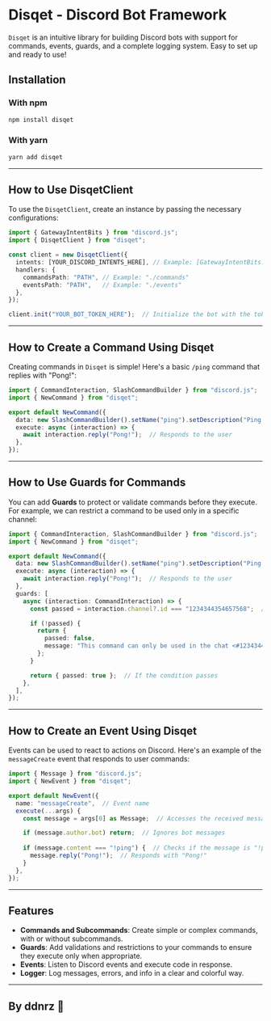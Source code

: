 
# **Disqet - Discord Bot Framework**

`Disqet` is an intuitive library for building Discord bots with support for commands, events, guards, and a complete logging system. Easy to set up and ready to use!

## **Installation**

### **With npm**

```bash
npm install disqet
```

### **With yarn**

```bash
yarn add disqet
```

---

## **How to Use DisqetClient**

To use the `DisqetClient`, create an instance by passing the necessary configurations:

```typescript
import { GatewayIntentBits } from "discord.js";
import { DisqetClient } from "disqet";

const client = new DisqetClient({
  intents: [YOUR_DISCORD_INTENTS_HERE], // Example: [GatewayIntentBits.Guilds]
  handlers: {
    commandsPath: "PATH", // Example: "./commands"
    eventsPath: "PATH",   // Example: "./events"
  },
});

client.init("YOUR_BOT_TOKEN_HERE");  // Initialize the bot with the token
```

---

## **How to Create a Command Using Disqet**

Creating commands in `Disqet` is simple! Here's a basic `/ping` command that replies with "Pong!":

```typescript
import { CommandInteraction, SlashCommandBuilder } from "discord.js";
import { NewCommand } from "disqet";

export default NewCommand({
  data: new SlashCommandBuilder().setName("ping").setDescription("Ping pong!"),
  execute: async (interaction) => {
    await interaction.reply("Pong!");  // Responds to the user
  },
});
```

---

## **How to Use Guards for Commands**

You can add **Guards** to protect or validate commands before they execute. For example, we can restrict a command to be used only in a specific channel:

```typescript
import { CommandInteraction, SlashCommandBuilder } from "discord.js";
import { NewCommand } from "disqet";

export default NewCommand({
  data: new SlashCommandBuilder().setName("ping").setDescription("Ping pong!"),
  execute: async (interaction) => {
    await interaction.reply("Pong!");  // Responds to the user
  },
  guards: [
    async (interaction: CommandInteraction) => {
      const passed = interaction.channel?.id === "1234344354657568";  // Checks the channel

      if (!passed) {
        return {
          passed: false,
          message: "This command can only be used in the chat <#1234344354657568>.",  // Error message
        };
      }

      return { passed: true };  // If the condition passes
    },
  ],
});
```

---

## **How to Create an Event Using Disqet**

Events can be used to react to actions on Discord. Here's an example of the `messageCreate` event that responds to user commands:

```typescript
import { Message } from "discord.js";
import { NewEvent } from "disqet";

export default NewEvent({
  name: "messageCreate",  // Event name
  execute(...args) {
    const message = args[0] as Message;  // Accesses the received message

    if (message.author.bot) return;  // Ignores bot messages
    
    if (message.content === "!ping") {  // Checks if the message is "!ping"
      message.reply("Pong!");  // Responds with "Pong!"
    }
  },
});
```

---

## **Features**

- **Commands and Subcommands**: Create simple or complex commands, with or without subcommands.
- **Guards**: Add validations and restrictions to your commands to ensure they execute only when appropriate.
- **Events**: Listen to Discord events and execute code in response.
- **Logger**: Log messages, errors, and info in a clear and colorful way.

---

## **By ddnrz 🔨**
